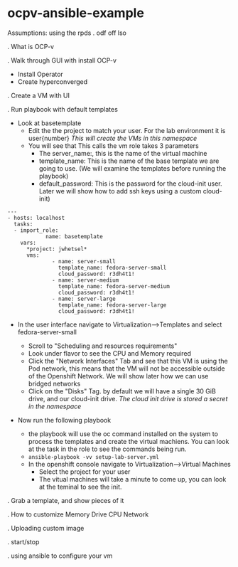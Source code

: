 # ocpv-ansible-example

Assumptions:
  using the rpds
  . odf off lso

. What is OCP-v
  

. Walk through GUI with install OCP-v
  * Install Operator 
  * Create hyperconverged

. Create a VM with UI

.  Run playbook with default templates
   - Look at basetemplate
     - Edit the the project to match your user.  For the lab environment it is user{number}
       *This will create the VMs in this namespace*
     - You will see that This calls the vm role takes 3 parameters
       - The server_name:, this is the name of the virtual machine
       - template_name: This is the name of the base template we are going to use. (We will examine the templates before running the playbook)
       - default_password:  This is the password for the cloud-init user.  Later we will show how to add ssh keys using a custom cloud-init)

```
---
- hosts: localhost
  tasks:
  - import_role:
            name: basetemplate
    vars:
      *project: jwhetsel*
      vms:
              - name: server-small
                template_name: fedora-server-small
                cloud_password: r3dh4t1!
              - name: server-medium
                template_name: fedora-server-medium
                cloud_password: r3dh4t1!
              - name: server-large
                template_name: fedora-server-large
                cloud_password: r3dh4t1!
```
   - In the user interface navigate to Virtualization-->Templates and select fedora-server-small
     - Scroll to "Scheduling and resources requirements"
     - Look under flavor to see the CPU and Memory required
     - Click the "Network Interfaces" Tab and see that this VM is using the Pod network, this means that the VM will not be accessible outside of the Openshift Network.  We will show later how we can use bridged networks
     - Click on the "Disks" Tag.  by default we will have a single 30 GiB drive, and our cloud-init drive.  *The cloud init drive is stored a secret in the namespace*

   - Now run the following playbook
     - the playbook will use the oc command installed on the system to process the templates and create the virtual machiens.  You can look at the task in the role to see the commands being run.
     - `ansible-playbook -vv setup-lab-server.yml`
     - In the openshift console navigate to Virtualization-->Virtual Machines
       - Select the project for your user
       - The vitual machines will take a minute to come up, you can look at the teminal to see the init.
  
   


.  Grab a template, and show pieces of it

.  How to customize
   Memory
   Drive
   CPU
   Network

. Uploading custom image

. start/stop

. using ansible to configure your vm
